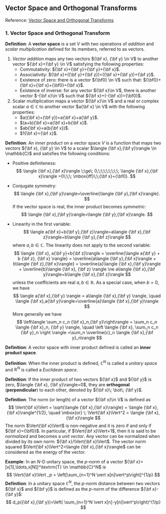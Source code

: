## Vector Space and Orthogonal Transforms

Reference: [Vector Space and Orthogonal Transforms](http://fourier.eng.hmc.edu/e161/lectures/VectorSpace/index.html)

### 1. Vector Space and Orthogonal Transform

**Definition**: A **vector space** is a set $V$ with two operations of *addition* and *scalar multiplication* defined for its members, referred to as vectors.

1. *Vector addition* maps any two vectors ${\bf x}, {\bf y} \in V$ to another vector ${\bf x}+{\bf y} \in V$ satisfying the following properties:
   - Commutativity: ${\bf x}+{\bf y}={\bf y}+{\bf x}$.
   - Associativity: ${\bf x}+({\bf y}+{\bf z})=({\bf x}+{\bf y})+{\bf z}$.
   - Existence of zero: there is a vector ${\bf0} \in V$ such that:  ${\bf0}+{\bf x}={\bf x}+{\bf0}={\bf x}$.
   - Existence of inverse: for any vector ${\bf x}\in V$, there is another vector $-{\bf x}\in V$ such that ${\bf x}+(-{\bf x})={\bf0}$.
2. Scalar multiplication maps a vector ${\bf x}\in V$ and a real or complex scalar $a\in \mathbb{C}$ to another vector $a{\bf x} \in V$ with the following properties:
   - $a({\bf x}+{\bf y})=a{\bf x}+a{\bf y}$.
   - $(a+b){\bf x}=a{\bf x}+b{\bf x}$.
   - $ab{\bf x}=a(b{\bf x})$.
   - $1{\bf x}={\bf x}$.

**Definition**: An *inner product* on a vector space $V$ is a function that maps two vectors  ${\bf x}, {\bf y} \in V$ to a scalar $\langle {\bf x},{\bf y}\rangle \in
\mathbb{C}$ and satisfies the following conditions:

- Positive definiteness:
  $$
  \langle {\bf x},{\bf x}\rangle \;\ge\; 0,\;\;\;\;\;\;\;\; \langle {\bf x},{\bf x}\rangle =0\;\;\; \mbox{iff}\;\;{\bf x}={\bf0}.
  $$

- Conjugate symmetry:
  $$
  \langle {\bf x},{\bf y}\rangle=\overline{\langle {\bf y},{\bf x}\rangle}.
  $$
  If the vector space is real, the inner product becomes *symmetric*:
  $$
  \langle {\bf x},{\bf y}\rangle=\langle {\bf y},{\bf x}\rangle.
  $$

- Linearity in the first variable:
  $$
  \langle a{\bf x}+b{\bf y},{\bf z}\rangle=a\langle {\bf x},{\bf z}\rangle+b\langle {\bf y},{\bf z}\rangle
  $$
  where $a,b\in \mathbb{C}$. The linearity does not apply to the second variable:
  $$
  \langle {\bf x}, a{\bf y}+b{\bf z}\rangle = \overline{\langle a{\bf y} + b {\bf z}, {\bf x} \rangle}
   = \overline{a\langle {\bf y},{\bf x}\rangle + b\langle {\bf z},{\bf x}\rangle} = \overline{a}\langle {\bf x},{\bf y}\rangle + \overline{b}\langle {\bf x}, {\bf z} \rangle \ne a\langle {\bf x},{\bf y}\rangle+b\langle {\bf x},{\bf z}\rangle
  $$
  unless the coefficients are real $a,b \in \mathbb{R}$. As a special case, when $b=0$, we have
  $$
  \langle a{\bf x},{\bf y} \rangle = a\langle {\bf x},{\bf y} \rangle, \quad \langle {\bf x},a{\bf y}\rangle=\overline{a}\langle {\bf x},{\bf y}\rangle
  $$
  More generally we have
  $$
  \left\langle \sum_n c_n {\bf x}_n,{\bf y}\right\rangle = \sum_n c_n \langle {\bf x}_n, {\bf y} \rangle, \quad \left \langle {\bf x}, \sum_n c_n {\bf y}_n \right \rangle  =\sum_n \overline{c}_n \langle {\bf x},{\bf y}_n\rangle
  $$

**Definition**: A vector space with inner product defined is called an **inner product space**.

**Definition**: When the inner product is defined, $\mathbb{C}^N$ is called a *unitary space* and $\mathbb{R}^N$ is called a *Euclidean space*.

**Definition**: If the inner product of two vectors ${\bf x}$ and ${\bf y}$ is zero,  $\langle {\bf x}, {\bf y}\rangle=0$, they are **orthogonal** (**perpendicular**) to each other, denoted by ${\bf x}\; \bot\; {\bf y}$.

**Definition**: The norm (or length) of a vector ${\bf x}\in V$ is defined as
$$
\Vert{\bf x}\Vert = \sqrt{\langle {\bf x},{\bf x}\rangle} = \langle {\bf x},{\bf x}\rangle^{1/2}, \quad \mbox{or} \; \Vert{\bf x}\Vert^2 = \langle {\bf x},{\bf x}\rangle
$$
The norm $\Vert{\bf x}\Vert$ is non-negative and it is zero if and only if  ${\bf x}={\bf0}$. In particular, if $\Vert{\bf x}\Vert=1$, then it is said to be *normalized* and becomes a *unit vector*. Any vector can be normalized when divided by its own norm: ${\bf x}/\Vert{\bf x}\Vert$. The vector norm squared $\Vert{\bf x}\Vert^2=\langle {\bf x},{\bf x}\rangle$ can be considered as the energy of the vector.

**Example**: In an $N$-D unitary space, the $p$-norm of a vector  ${\bf x}=[x[1],\ldots,x[N]]^\textrm{T} \in \mathbb{C}^N$ is 
$$
\Vert{\bf x}\Vert _p = \left[\sum_{n=1}^N \vert x[n]\vert^p\right]^{1/p}
$$
**Definition**: In a unitary space $\mathbb{C}^N$, the $p$-norm distance between two vectors ${\bf x}$ and ${\bf y}$ is defined as the $p$-norm of the difference ${\bf x}-{\bf y}$: 
$$
d_p({\bf x},{\bf y})=\left( \sum_{n=1}^N \vert x[n]-y[n]\vert^p\right)^{1/p}
$$
